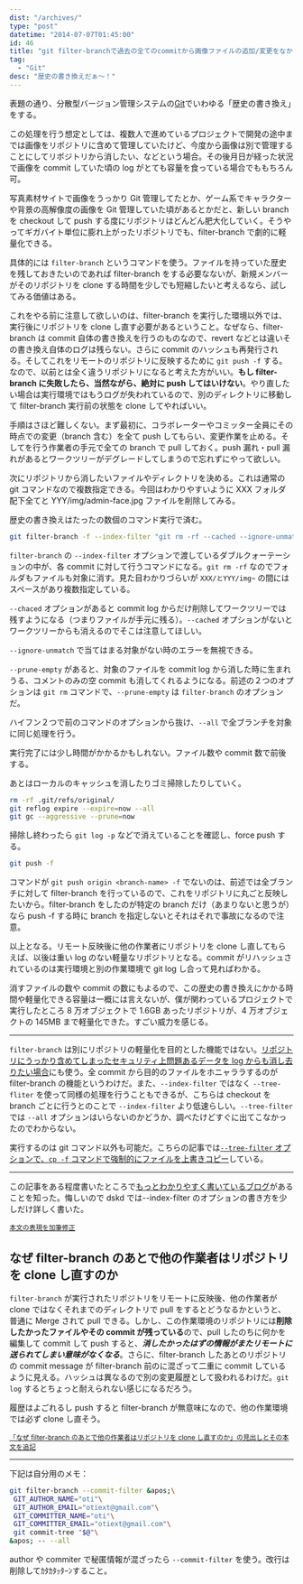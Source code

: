 ```yaml
---
dist: "/archives/"
type: "post"
datetime: "2014-07-07T01:45:00"
id: 46
title: "git filter-branchで過去の全てのcommitから画像ファイルの追加/変更をなかったことにしてリポジトリを軽量化する"
tag:
  - "Git"
desc: "歴史の書き換えだぁ〜！"
---
```


表題の通り、分散型バージョン管理システムの[Git](http://git-scm.com/)でいわゆる「歴史の書き換え」をする。

この処理を行う想定としては、複数人で進めているプロジェクトで開発の途中までは画像をリポジトリに含めて管理していたけど、今度から画像は別で管理することにしてリポジトリから消したい、などという場合。その後月日が経った状況で画像を commit していた頃の log がとても容量を食っている場合でももちろん可。

写真素材サイトで画像をうっかり Git 管理してたとか、ゲーム系でキャラクターや背景の高解像度の画像を Git 管理していた頃があるとかだと、新しい branch を checkout して push する度にリポジトリはどんどん肥大化していく。そうやってギガバイト単位に膨れ上がったリポジトリでも、filter-branch で劇的に軽量化できる。

具体的には `filter-branch` というコマンドを使う。ファイルを持っていた歴史を残しておきたいのであれば filter-branch をする必要なないが、新規メンバーがそのリポジトリを clone する時間を少しでも短縮したいと考えるなら、試してみる価値はある。

これをやる前に注意して欲しいのは、filter-branch を実行した環境以外では、実行後にリポジトリを clone し直す必要があるということ。なぜなら、filter-branch は commit 自体の書き換えを行うのものなので、revert などとは違いその書き換え自体のログは残らない。さらに commit のハッシュも再発行される。そしてこれをリモートのリポジトリに反映するために `git push -f` する。なので、以前とは全く違うリポジトリになると考えた方がいい。**もし filter-branch に失敗したら、当然ながら、絶対に push してはいけない**。やり直したい場合は実行環境ではもうログが失われているので、別のディレクトリに移動して filter-branch 実行前の状態を clone してやればいい。

手順はさほど難しくない。まず最初に、コラボレーターやコミッター全員にその時点での変更（branch 含む）を全て push してもらい、変更作業を止める。そしてを行う作業者の手元で全ての branch で pull しておく。push 漏れ・pull 漏れがあるとワークツリーがデグレードしてしまうので忘れずにやって欲しい。

次にリポジトリから消したいファイルやディレクトリを決める。これは通常の git コマンドなので複数指定できる。今回はわかりやすいように XXX フォルダ配下全てと YYY/img/admin-face.jpg ファイルを削除してみる。

歴史の書き換えはたったの数個のコマンド実行で済む。

```bash
git filter-branch -f --index-filter "git rm -rf --cached --ignore-unmatch XXX/ YYY/img/admin-face.jpg" --prune-empty -- --all
```

`filter-branch` の `--index-filter` オプションで渡しているダブルクォーテーションの中が、各 commit に対して行うコマンドになる。`git rm -rf` なのでフォルダもファイルも対象に消す。見た目わかりづらいが `XXX/とYYY/img~` の間にはスペースがあり複数指定している。

`--chaced` オプションがあると commit log からだけ削除してワークツリーでは残すようになる（つまりファイルが手元に残る）。`--cached` オプションがないとワークツリーからも消えるのでそこは注意してほしい。

`--ignore-unmatch` で当てはまる対象がない時のエラーを無視できる。

`--prune-empty` があると、対象のファイルを commit log から消した時に生まれうる、コメントのみの空 commit も消してくれるようになる。前述の２つのオプションは `git rm` コマンドで、`--prune-empty` は `filter-branch` のオプションだ。

ハイフン２つで前のコマンドのオプションから抜け、`--all` で全ブランチを対象に同じ処理を行う。

実行完了には少し時間がかかるかもしれない。ファイル数や commit 数で前後する。

あとはローカルのキャッシュを消したりゴミ掃除したりしていく。

```bash
rm -rf .git/refs/original/
git reflog expire --expire=now --all
git gc --aggressive --prune=now
```

掃除し終わったら `git log -p` などで消えていることを確認し、force push する。

```bash
git push -f
```

コマンドが `git push origin <branch-name> -f` でないのは、前述では全ブランチに対して filter-branch を行っているので、これをリポジトリに丸ごと反映したいから。filter-branch をしたのが特定の branch だけ（あまりないと思うが）なら push -f する時に branch を指定しないとそれはそれで事故になるので注意。

以上となる。リモート反映後に他の作業者にリポジトリを clone し直してもらえば、以後は重い log のない軽量なリポジトリとなる。commit がリハッシュされているのは実行環境と別の作業環境で git log し合って見ればわかる。

消すファイルの数や commit の数にもよるので、この歴史の書き換えにかかる時間や軽量化できる容量は一概には言えないが、僕が関わっているプロジェクトで実行したところ 8 万オブジェクトで 1.6GB あったリポジトリが、4 万オブジェクトの 145MB まで軽量化できた。すごい威力を感じる。

---

`filter-branch` は別にリポジトリの軽量化を目的とした機能ではない。[リポジトリにうっかり含めてしまったセキュリティ上問題あるデータを log からも消し去りたい場合](http://qiita.com/Spring_MT/items/f60c391b5dbf569a1d12)にも使う。全 commit から目的のファイルをホニャララするのが filter-branch の機能というわけだ。また、`--index-filter` ではなく `--tree-fliter` を使って同様の処理を行うこともできるが、こちらは checkout を branch ごとに行うとのことで `--index-filter` より低速らしい。`--tree-filter` では `--all` オプションはいらないのかどうか、調べたけどすぐに出てこなかったのでわからない。

実行するのは git コマンド以外も可能だ。こちらの記事では[`--tree-filter` オプションで、`cp -f` コマンドで強制的にファイルを上書きコピー](http://qiita.com/wnoguchi/items/62f5e64ef2ae14b4f0ee)している。

---

この記事をある程度書いたところで[もっとわかりやすく書いているブログ](http://easyramble.com/git-filter-branch.html)があることを知った。悔しいので dskd では--index-filter のオプションの書き方を少しだけ詳しく書いた。

<small><ins datetime="2015-01-07T12:09:00+09:00">本文の表現を加筆修正</ins></small>

## なぜ filter-branch のあとで他の作業者はリポジトリを clone し直すのか

`filter-branch` が実行されたリポジトリをリモートに反映後、他の作業者が clone ではなくそれまでのディレクトリで pull をするとどうなるかというと、普通に Merge されて pull できる。しかし、この作業環境のリポジトリには**削除したかったファイルやその commit が残っている**ので、pull したのちに何かを編集して commit して push すると、**_消したかったはずの情報がまたリモートに送られてしまい意味がなくなる_**。さらに、filter-branch したあとのリポジトリの commit message が filter-branch 前のに混ざって二重に commit しているように見える。ハッシュは異なるので別の変更履歴として扱われるわけだ。`git log` するとちょっと耐えられない感じになるだろう。

履歴はよごれるし push すると filter-branch が無意味になので、他の作業環境では必ず clone し直そう。

<small><ins datetime="2015-01-07T15:37:36+09:00">「なぜ filter-branch のあとで他の作業者はリポジトリを clone し直すのか」の見出しとその本文を追記</ins></small>

---

下記は自分用のメモ：

```bash
git filter-branch --commit-filter &apos;\
 GIT_AUTHOR_NAME="oti"\
 GIT_AUTHOR_EMAIL="otiext@gmail.com"\
 GIT_COMMITTER_NAME="oti"\
 GIT_COMMITTER_EMAIL="otiext@gmail.com"\
 git commit-tree "$@"\
&apos; -- --all
```

author や commiter で秘匿情報が混ざったら `--commit-filter` を使う。改行は削除してｶﾀｶﾀｯﾀｰﾝすること。
